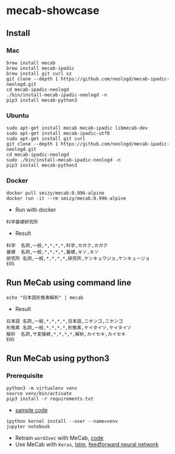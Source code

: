 # mecab-showcase

## Install
### Mac
```
brew install mecab
brew install mecab-ipadic
brew install git curl xz
git clone --depth 1 https://github.com/neologd/mecab-ipadic-neologd.git
cd mecab-ipadic-neologd
./bin/install-mecab-ipadic-neologd -n
pip3 install mecab-python3
```

### Ubuntu
```
sudo apt-get install mecab mecab-ipadic libmecab-dev
sudo apt-get install mecab-ipadic-utf8
sudo apt-get install git curl
git clone --depth 1 https://github.com/neologd/mecab-ipadic-neologd.git
cd mecab-ipadic-neologd
sudo ./bin/install-mecab-ipadic-neologd -n
pip3 install mecab-python3
```

### Docker
```
docker pull smizy/mecab:0.996-alpine
docker run -it --rm smizy/mecab:0.996-alpine
```

* Run with docker  
```
科学基礎研究所
```

* Result
```
科学	名詞,一般,*,*,*,*,科学,カガク,カガク
基礎	名詞,一般,*,*,*,*,基礎,キソ,キソ
研究所	名詞,一般,*,*,*,*,研究所,ケンキュウジョ,ケンキュージョ
EOS
```

## Run MeCab using command line
```
echo "日本語形態素解析" | mecab
```

* Result
```
日本語	名詞,一般,*,*,*,*,日本語,ニホンゴ,ニホンゴ
形態素	名詞,一般,*,*,*,*,形態素,ケイタイソ,ケイタイソ
解析	名詞,サ変接続,*,*,*,*,解析,カイセキ,カイセキ
EOS
```

## Run MeCab using python3

### Prerequisite
```
python3 -m virtualenv venv
source venv/bin/activate
pip3 install -r requirements.txt
```
 
* [sample code](https://github.com/HemingwayLee/mecab-showcase/blob/master/HelloMeCab.ipynb)
```
ipython kernel install --user --name=venv
jupyter notebook
```

* Retrain `word2vec` with MeCab, [code](https://github.com/HemingwayLee/japanese-words-to-vectors) 
* Use MeCab with `Keras`, [lstm](https://github.com/HemingwayLee/keras-showcase/blob/master/lstm/classification.ipynb), [feedforward neural network](https://github.com/HemingwayLee/keras-showcase/blob/master/feedforward/classification.ipynb)
